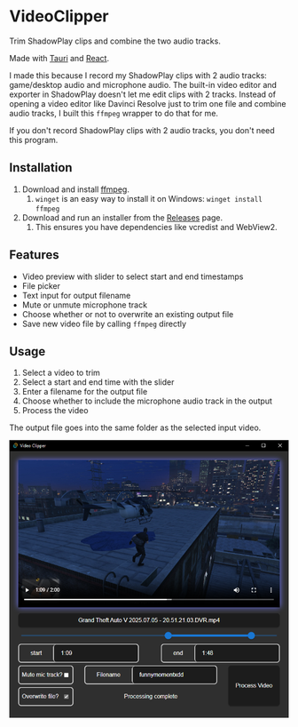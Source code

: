 # VideoClipper
Trim ShadowPlay clips and combine the two audio tracks.

Made with [Tauri](https://tauri.app/) and [React](https://react.dev/).

I made this because I record my ShadowPlay clips with 2 audio tracks: game/desktop audio and microphone audio. The built-in video editor and exporter in ShadowPlay doesn't let me edit clips with 2 tracks. Instead of opening a video editor like Davinci Resolve just to trim one file and combine audio tracks, I built this `ffmpeg` wrapper to do that for me.

If you don't record ShadowPlay clips with 2 audio tracks, you don't need this program.

## Installation
1. Download and install [ffmpeg](https://ffmpeg.org/download.html).
    1.  `winget` is an easy way to install it on Windows: `winget install ffmpeg`
2. Download and run an installer from the [Releases](https://github.com/GitGeddes/VideoClipper/releases) page.
    1. This ensures you have dependencies like vcredist and WebView2.

## Features
- Video preview with slider to select start and end timestamps
- File picker
- Text input for output filename
- Mute or unmute microphone track
- Choose whether or not to overwrite an existing output file
- Save new video file by calling `ffmpeg` directly

## Usage
1. Select a video to trim
2. Select a start and end time with the slider
3. Enter a filename for the output file
4. Choose whether to include the microphone audio track in the output
5. Process the video

The output file goes into the same folder as the selected input video.

![screenshot](./res/videoclipper_screenshot.png)
